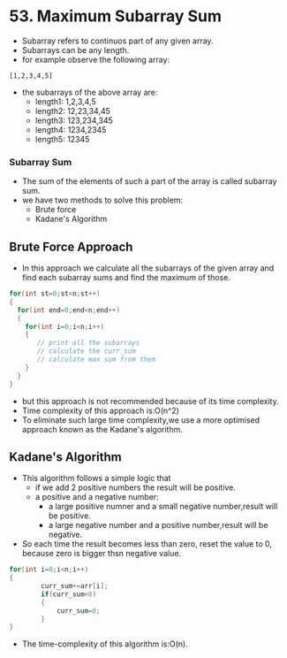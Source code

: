 # 53. Maximum Subarray Sum

- Subarray refers to continuos part of any given array.
- Subarrays can be any length.
- for example observe the following array:

```
[1,2,3,4,5]
```
- the subarrays of the above array are:
  - length1: 1,2,3,4,5
  - length2: 12,23,34,45
  - length3: 123,234,345
  - length4: 1234,2345
  - length5: 12345
 

### Subarray Sum

- The sum of the elements of such a part of the array is called subarray sum.
- we have two methods to solve this problem:
    - Brute force
    - Kadane's Algorithm

## Brute Force Approach

- In this approach we calculate all the subarrays of the given array and find each subarray sums and find the maximum of those.

```java
for(int st=0;st<n;st++)
{
  for(int end=0;end<n;end++)
  {
    for(int i=0;i<n;i++)
    {
       // print all the subarrays
       // calculate the curr_sum
       // calculate max sum from them
    }
  }
}
```

- but this approach is not recommended because of its time complexity.
- Time complexity of this approach is:O(n^2)
- To eliminate such large time complexity,we use a more optimised approach known as the Kadane's algorithm.

## Kadane's Algorithm

- This algorithm follows a simple logic that
  - if we add 2 positive numbers the result will be positive.
  - a positive and a negative number:
    - a large positive numner and a small negative number,result will be positive.
    - a large negative number and a positive number,result will be negative.
- So each time the result becomes less than zero, reset the value to 0, because zero is bigger thsn negative value.


```java
for(int i=0;i<n;i++)
{
		curr_sum+=arr[i];
		if(curr_sum<0)
		{
			curr_sum=0;
		}
}
```

- The time-complexity of this algorithm is:O(n).

